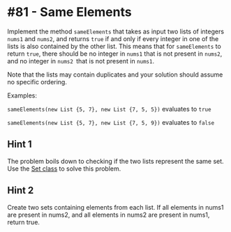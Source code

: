 # #81 - Same Elements

Implement the method <code>sameElements</code> that takes as input two lists of integers <code>nums1</code> and <code>nums2</code>, and returns <code>true</code> if and only if every integer in one of the lists is also contained by the other list. This means that for <code>sameElements</code> to return <code>true</code>, there should be no integer in <code>nums1</code> that is not present in <code>nums2</code>, and no integer in <code>nums2 </code>that is not present in <code>nums1</code>.

Note that the lists may contain duplicates and your solution should assume no specific ordering.

Examples:

<code>sameElements(new List {5, 7}, new List {7, 5, 5})</code> evaluates to <code>true</code></br>

<code>sameElements(new List {5, 7}, new List {7, 5, 9})</code> evaluates to <code>false</code>

## Hint 1
The problem boils down to checking if the two lists represent the same set. Use the [Set class](https://developer.salesforce.com/docs/atlas.en-us.238.0.apexref.meta/apexref/apex_methods_system_set.htm) to solve this problem.

## Hint 2
Create two sets containing elements from each list. If all elements in nums1 are present in nums2, and all elements in nums2 are present in nums1, return true.